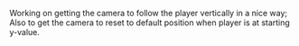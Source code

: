 Working on getting the camera to follow the player vertically in a nice way; Also to get the camera to reset to default position when player is at starting y-value.
